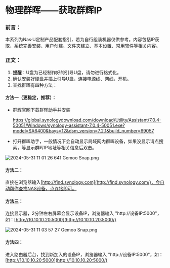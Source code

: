 # 物理群晖——获取群辉IP

### 前言：

本系列为Nas·U定制产品配套指引，若为自行组装机器仅供参考。内容包括IP获取、系统完善安装、用户创建、文件夹建立、基本设置、常用软件等相关内容。

### 正文：

1. **提醒**：U盘为已经制作好的引导U盘，请勿进行格式化。
2. 确认安装好硬盘并插上引导U盘，连接电源线、网线，开机。
3. 查找群晖有四种方法：

#### 方法一（更稳定，推荐）：

- 群辉官网下载群晖助手并安装

  https://global.synologydownload.com/download/Utility/Assistant/7.0.4-50051/Windows/synology-assistant-7.0.4-50051.exe?model=SA6400&bays=12&dsm_version=7.2.1&build_number=69057

- 打开群晖助手，一般情况下会自动显示局域网内群晖设备，如果没显示请点搜索，等显示群晖IP地址等相关信息后双击。

![2024-05-31 11 01 26 641  Gemoo Snap.png](https://nas-u.top/usr/uploads/2024/05/2809347334.png)

#### 方法二：

直接在浏览器输入[http://find.synology.com](http://find.synology.com/)，会自动帮你查找NAS设备，点连接即可。

#### 方法三：

连接显示器，2分钟左右屏幕会显示设备IP，浏览器输入 "http://设备IP:5000"，如：[http://10.10.10.20:5000](http://10.10.10.20:5000/)

![2024-05-31 11 03 57 27  Gemoo Snap.png](https://nas-u.top/usr/uploads/2024/05/2598487719.png)

#### 方法四：

进入路由器后台，找到新加入的设备IP，浏览器输入 "http://设备IP:5000"，如：[http://10.10.10.20:5000](http://10.10.10.20:5000/)